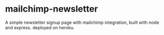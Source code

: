 # mailchimp-newsletter

A simple newsletter signup page with mailchimp integration, built with node and express. deployed on heroku.
